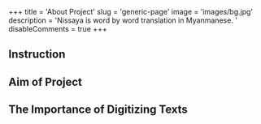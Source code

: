+++
title = 'About Project'
slug = 'generic-page'
image = 'images/bg.jpg'
description = 'Nissaya is word by word translation in Myanmanese. '
disableComments = true
+++

## Instruction

## Aim of Project


## The Importance of Digitizing Texts
